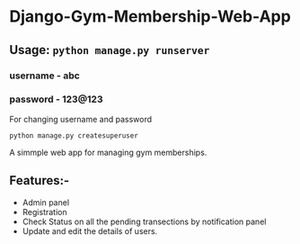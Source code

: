 # Django-Gym-Membership-Web-App
## Usage: `python manage.py runserver`
### username - abc
### password - 123@123
  For changing username and password
  
  `python manage.py createsuperuser`
  
  A simmple web app for managing gym memberships.
  
## Features:-
+ Admin panel
+ Registration
+ Check Status on all the pending transections by notification panel
+ Update and edit the details of users.
